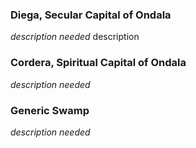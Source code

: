 ### Diega, Secular Capital of Ondala

*description needed* description

### Cordera, Spiritual Capital of Ondala

*description needed*

### Generic Swamp

*description needed*

